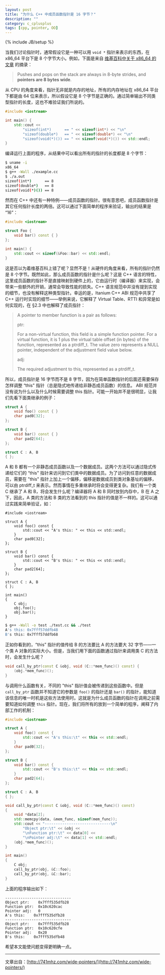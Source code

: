 ```yaml
---
layout: post
title: "为什么 C++ 中成员函数指针是 16 字节？"
description: ""
category: c_cplusplus 
tags: [cpp, pointer, OO]
---
```

{% include JB/setup %}

当我们讨论指针时，通常假设它是一种可以用 `void *` 指针来表示的东西，在 x86_64 平台下是 8 个字节大小。例如，下面是来自 [维基百科中关于 x86_64 的文章](http://en.wikipedia.org/wiki/X86-64#Architectural_features) 的摘录：

> Pushes and pops on the stack are always in 8-byte strides, and **pointers are 8 bytes wide**.

从 CPU 的角度来看，指针无非就是内存的地址，所有的内存地址在 x86_64 平台下都是由 64 位来表示，所以假设它是 8 个字节是正确的。通过简单输出不同类型指针的长度，这也不难验证我们所说的。

``` cpp
#include <iostream>

int main() {
    std::cout <<
        "sizeof(int*)      == " << sizeof(int*) << "\n"
        "sizeof(double*)   == " << sizeof(double*) << "\n"
        "sizeof(void(*)()) == " << sizeof(void(*)()) << std::endl;
}
```

编译运行上面的程序，从结果中可以看出所有的指针的长度都是 8 个字节：

``` bash
$ uname -i
x86_64
$ g++ -Wall ./example.cc
$ ./a.out
sizeof(int*)      == 8
sizeof(double*)   == 8
sizeof(void(*)()) == 8
```

然而在 C++ 中还有一种特例——成员函数的指针。很有意思吧，成员函数指针是其它任何指针长度的两倍。这可以通过下面简单的程序来验证，输出的结果是 “16”：

``` cpp
#include <iostream>

struct Foo {
    void bar() const { }
};

int main() {
    std::cout << sizeof(&Foo::bar) << std::endl;
}
```

这是否以为着维基百科上错了呢？显然不是！从硬件的角度来看，所有的指针仍然是 8 个字节。既然如此，那么成员函数的指针是什么呢？这是 C++ 语言的特性，这里成员函数的指针不是直接映射到硬件上的，它由运行时（编译器）来实现，会带来一些额外的开销，通常会导致性能的损失。C++ 语言规范中并没有提到实现的细节，也没有解释这种类型指针。幸运的是，Itanium C++ ABI 规范中共享了 C++ 运行时实现的细节——举例来说，它解释了 Virtual Table、RTTI 和异常是如何实现的，在 §2.3 中也解释了成员指针：

> A pointer to member function is a pair as follows:
>
> ptr:
>
> For a non-virtual function, this field is a simple function pointer. For a virtual function, it is 1 plus the virtual table offset (in bytes) of the function, represented as a ptrdiff_t. The value zero represents a NULL pointer, independent of the adjustment field value below.
>
> adj:
>
> The required adjustment to this, represented as a ptrdiff_t.

所以，成员指针是 16 字节而不是 8 字节，因为在简单函数指针的后面还需要保存怎样调整 “this" 指针（总是隐式地传递给非静态成员函数）的信息。 ABI 规范并没有说为什么以及什么时候需要调整 this 指针。可能一开始并不是很明显，让我们先看下面类继承的例子：

``` cpp
struct A {
    void foo() const { }
    char pad0[32];
};

struct B {
    void bar() const { }
    char pad2[64];
};

struct C : A, B
{ };
```

A 和 B 都有一个非静态成员函数以及一个数据成员。这两个方法可以通过隐式传递给它们的 “this" 指针来访问到它们类中的数据成员。为了访问到任意的数据成员，需要在 "this" 指针上加上一个偏移，偏移是数据成员到类对象基址的偏移，可以由 ptrdiff_t 来表示。然而事情在多重继承时将会变得更复杂。我们有一个类 C 继承了 A 和 B，将会发生什么呢？编译器将 A 和 B 同时放到内存中，B 在 A 之下，因此，A 类的方法和 B 类的方法看到的 this 指针的值是不一样的。这可以通过实践来简单验证，如：

```
#include <iostream>

struct A {
    void foo() const {
        std::cout << "A's this: " << this << std::endl;
    }
    char pad0[32];
};

struct B {
    void bar() const {
        std::cout << "B's this: " << this << std::endl;
    }
    char pad2[64];
};

struct C : A, B
{ };

int main()
{
    C obj;
    obj.foo();
    obj.bar();
}
```

``` bash
$ g++ -Wall -o test ./test.cc && ./test
A's this: 0x7fff57ddfb48
B's this: 0x7fff57ddfb68
```

正如你看到的，“this” 指针的值传给 B 的方法要比 A 的方法要大 32 字节——一个类 A 对象的实际大小。但是，当我们用下面的函数通过指针来调用类 C 的方法时，会发生什么呢？

``` cpp
void call_by_ptr(const C &obj, void (C::*mem_func)() const) {
    (obj.*mem_func)();
}
```

与调用什么函数有关，不同的 "this" 指针值会被传递到这些函数中。但是 `call_by_ptr` 函数并不知道它的参数是 `foo()` 的指针还是 `bar()` 的指针，能知道该信息的唯一时机是这些方法使用时。这就是为什么成员函数的指针在调用之前需要知道如何调整 `this` 指针。现在，我们将所有的放到一个简单的程序，阐释了内部工作的机制：

``` cpp
#include <iostream>

struct A {
    void foo() const {
        std::cout << "A's this:\t" << this << std::endl;
    }
    char pad0[32];
};

struct B {
    void bar() const {
        std::cout << "B's this:\t" << this << std::endl;
    }
    char pad2[64];
};

struct C : A, B
{ };

void call_by_ptr(const C &obj, void (C::*mem_func)() const)
{
    void *data[2];
    std::memcpy(data, &mem_func, sizeof(mem_func));
    std::cout << "------------------------------\n"
        "Object ptr:\t" << &obj <<
        "\nFunction ptr:\t" << data[0] <<
        "\nPointer adj:\t" << data[1] << std::endl;
    (obj.*mem_func)();
}

int main()
{
    C obj;
    call_by_ptr(obj, &C::foo);
    call_by_ptr(obj, &C::bar);
}
```

上面的程序输出如下：

```
------------------------------
Object ptr:    0x7fff535dfb28
Function ptr:  0x10c620cac
Pointer adj:   0
A's this:    0x7fff535dfb28
------------------------------
Object ptr:    0x7fff535dfb28
Function ptr:  0x10c620cfe
Pointer adj:   0x20
B's this:    0x7fff535dfb48
```

希望本文能使问题变得更明确一点。

---
文章出自：[http://741mhz.com/wide-pointers/](http://741mhz.com/wide-pointers/)

